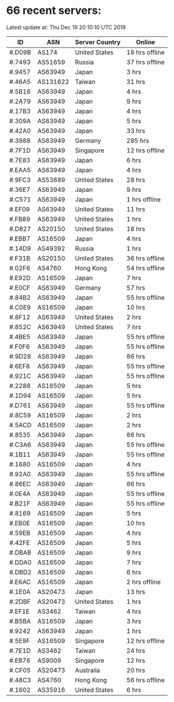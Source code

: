 # 66 recent servers:

Latest update at: Thu Dec 19 20:10:10 UTC 2019

| ID | ASN | Server Country | Online |
| -- | --- | -------------- | ------ |
| #.D09B | AS174 | United States | 18 hrs offline |
| #.7493 | AS51659 | Russia | 37 hrs offline |
| #.9457 | AS63949 | Japan | 3 hrs |
| #.46A5 | AS131622 | Taiwan | 31 hrs |
| #.5B16 | AS63949 | Japan | 4 hrs |
| #.2A79 | AS63949 | Japan | 9 hrs |
| #.17B3 | AS63949 | Japan | 4 hrs |
| #.309A | AS63949 | Japan | 5 hrs |
| #.42A0 | AS63949 | Japan | 33 hrs |
| #.3988 | AS63949 | Germany | 285 hrs |
| #.7F1D | AS63949 | Singapore | 12 hrs offline |
| #.7E83 | AS63949 | Japan | 6 hrs |
| #.EAA5 | AS63949 | Japan | 4 hrs |
| #.9FC3 | AS53889 | United States | 28 hrs |
| #.36E7 | AS63949 | Japan | 9 hrs |
| #.C571 | AS63949 | Japan | 1 hrs offline |
| #.EF09 | AS63949 | United States | 11 hrs |
| #.FB89 | AS63949 | United States | 1 hrs |
| #.D827 | AS20150 | United States | 18 hrs |
| #.EBB7 | AS16509 | Japan | 4 hrs |
| #.14D9 | AS49392 | Russia | 1 hrs |
| #.F31B | AS20150 | United States | 36 hrs offline |
| #.02F6 | AS4760 | Hong Kong | 54 hrs offline |
| #.E92D | AS16509 | Japan | 7 hrs |
| #.E0CF | AS63949 | Germany | 57 hrs |
| #.84B2 | AS63949 | Japan | 55 hrs offline |
| #.C0E9 | AS16509 | Japan | 10 hrs |
| #.8F12 | AS63949 | United States | 2 hrs |
| #.852C | AS63949 | United States | 7 hrs |
| #.4BE5 | AS63949 | Japan | 55 hrs offline |
| #.F0F6 | AS63949 | Japan | 55 hrs offline |
| #.9D28 | AS63949 | Japan | 86 hrs |
| #.6EF8 | AS63949 | Japan | 55 hrs offline |
| #.921C | AS63949 | Japan | 55 hrs offline |
| #.2288 | AS16509 | Japan | 5 hrs |
| #.1D94 | AS16509 | Japan | 5 hrs |
| #.D761 | AS63949 | Japan | 55 hrs offline |
| #.8C59 | AS16509 | Japan | 2 hrs |
| #.5ACD | AS16509 | Japan | 2 hrs |
| #.8535 | AS63949 | Japan | 86 hrs |
| #.C3A6 | AS63949 | Japan | 55 hrs offline |
| #.1B11 | AS63949 | Japan | 55 hrs offline |
| #.1680 | AS16509 | Japan | 4 hrs |
| #.92A0 | AS63949 | Japan | 55 hrs offline |
| #.86EC | AS63949 | Japan | 86 hrs |
| #.0E4A | AS63949 | Japan | 55 hrs offline |
| #.B21F | AS63949 | Japan | 55 hrs offline |
| #.8169 | AS16509 | Japan | 5 hrs |
| #.EB0E | AS16509 | Japan | 10 hrs |
| #.59EB | AS16509 | Japan | 4 hrs |
| #.42FE | AS16509 | Japan | 5 hrs |
| #.DBAB | AS16509 | Japan | 9 hrs |
| #.DDA0 | AS16509 | Japan | 7 hrs |
| #.DBD2 | AS16509 | Japan | 6 hrs |
| #.E6AC | AS16509 | Japan | 2 hrs offline |
| #.1E0A | AS20473 | Japan | 13 hrs |
| #.2DBF | AS20473 | United States | 1 hrs |
| #.EF1E | AS3462 | Taiwan | 4 hrs |
| #.B5BA | AS16509 | Japan | 3 hrs |
| #.9242 | AS63949 | Japan | 1 hrs |
| #.5E9F | AS16509 | Singapore | 12 hrs offline |
| #.7E1D | AS3462 | Taiwan | 24 hrs |
| #.EB76 | AS9009 | Singapore | 12 hrs |
| #.CF05 | AS20473 | Australia | 20 hrs |
| #.48C3 | AS4760 | Hong Kong | 56 hrs offline |
| #.1602 | AS35916 | United States | 6 hrs |

